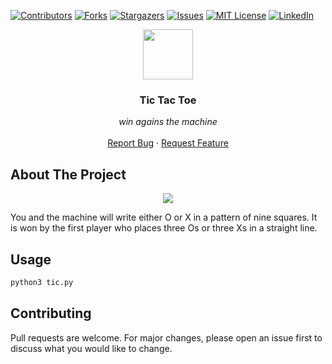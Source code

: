 [![Contributors][contributors-shield]][contributors-url]
[![Forks][forks-shield]][forks-url]
[![Stargazers][stars-shield]][stars-url]
[![Issues][issues-shield]][issues-url]
[![MIT License][license-shield]][license-url]
[![LinkedIn][linkedin-shield]][linkedin-url]


<p align="center">
  <img src="https://upload.wikimedia.org/wikipedia/commons/thumb/3/32/Tic_tac_toe.svg/1200px-Tic_tac_toe.svg.png" width="80" height="80">
  
  <h3 align="center">Tic Tac Toe</h3>

  <p align="center">
        <em>win agains the machine</em>
    <br /><br />
    <a href="https://github.com/fredhii/Python_Projects/issues">Report Bug</a>
    ·
    <a href="https://github.com/fredhii/Python_Projects/issues">Request Feature</a>
  </p>
</p>


## About The Project
<p align="center">
    <img src="https://upload.wikimedia.org/wikipedia/commons/thumb/1/1b/Tic-tac-toe-game-1.svg/479px-Tic-tac-toe-game-1.svg.png">
</p>

You and the machine will write either O or X in a pattern of nine squares. It is won by the first player who places three Os or three Xs in a straight line.


## Usage
```sh
python3 tic.py
```

## Contributing
Pull requests are welcome. For major changes, please open an issue first to discuss what you would like to change.



[contributors-shield]: https://img.shields.io/github/contributors/fredhii/Python_Projects?style=flat-square
[contributors-url]: https://github.com/fredhii/Python_Projects/graphs/contributors
[forks-shield]: https://img.shields.io/github/forks/fredhii/Python_Projects.svg?style=flat-square
[forks-url]: https://github.com/fredhii/Python_Projects/network/members
[stars-shield]: https://img.shields.io/github/stars/fredhii/Python_Projects.svg?style=flat-square
[stars-url]: https://github.com/fredhii/Python_Projects/stargazers
[issues-shield]: https://img.shields.io/github/issues/fredhii/Python_Projects?style=flat-square
[issues-url]: https://github.com/fredhii/Python_Projects/issues
[license-shield]: https://img.shields.io/github/license/fredhii/Python_Projects?style=flat-square
[license-url]: https://github.com/fredhii/Python_Projects/blob/master/LICENCE.txt
[linkedin-shield]: https://img.shields.io/badge/-LinkedIn-black.svg?style=flat-square&logo=linkedin&colorB=555
[linkedin-url]: https://linkedin.com/in/fredhii
